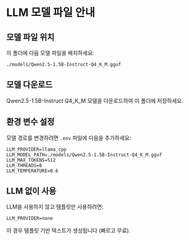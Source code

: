 # LLM 모델 파일 안내

## 모델 파일 위치
이 폴더에 다음 모델 파일을 배치하세요:

```
./models/Qwen2.5-1.5B-Instruct-Q4_K_M.gguf
```

## 모델 다운로드
Qwen2.5-1.5B-Instruct Q4_K_M 모델을 다운로드하여 이 폴더에 저장하세요.

## 환경 변수 설정
모델 경로를 변경하려면 `.env` 파일에 다음을 추가하세요:

```
LLM_PROVIDER=llama_cpp
LLM_MODEL_PATH=./models/Qwen2.5-1.5B-Instruct-Q4_K_M.gguf
LLM_MAX_TOKENS=512
LLM_THREADS=8
LLM_TEMPERATURE=0.6
```

## LLM 없이 사용
LLM을 사용하지 않고 템플릿만 사용하려면:

```
LLM_PROVIDER=none
```

이 경우 템플릿 기반 텍스트가 생성됩니다 (빠르고 무료).

